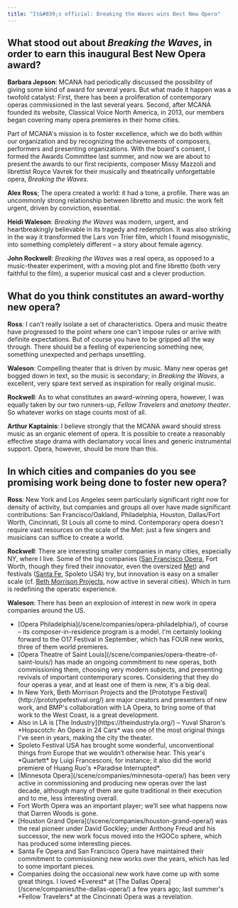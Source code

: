 ```yaml
---
title: "It&#039;s official: Breaking the Waves wins Best New Opera"
---
```


## What stood out about *Breaking the Waves*, in order to earn this inaugural Best New Opera award?

**Barbara Jepson**: MCANA had periodically discussed the possibility of giving some kind of award for several years.  But what made it  happen was a twofold catalyst: First, there has been a proliferation of contemporary operas commissioned in the last several years.  Second, after MCANA founded its website, Classical Voice North America, in 2013, our members began covering many opera premieres in their home cities.
 
Part of MCANA's mission is to foster excellence, which we do both within our organization and by recognizing the achievements of composers, performers and presenting organizations.  With the board's consent, I formed the Awards Committee last summer, and now we are about to present the awards to our first recipients, composer Missy Mazzoli and librettist Royce Vavrek for their musically and theatrically unforgettable opera, *Breaking the Waves*.

**Alex Ross**; The opera created a world: it had a tone, a profile. There was an uncommonly strong relationship between libretto and music: the work felt urgent, driven by conviction, essential.

**Heidi Waleson**: *Breaking the Waves* was modern, urgent, and heartbreakingly believable in its tragedy and redemption.  It was also striking in the way it transformed the Lars von Trier film, which I found misogynistic, into something completely different – a story about female agency.        

**John Rockwell**: *Breaking the Waves* was a real opera, as opposed to a music-theater experiment, with a moving plot and fine libretto (both very faithful to the film), a superior musical cast and a clever production.


## What do you think constitutes an award-worthy new opera?

**Ross**: I can't really isolate a set of characteristics. Opera and music theatre have progressed to the point where one can't impose rules or arrive with definite expectations. But of course you have to be gripped all the way through. There should be a feeling of experiencing something new, something unexpected and perhaps unsettling.

**Waleson**: Compelling theater that is driven by music.  Many new operas get bogged down in text, so the music is secondary; in *Breaking the Waves*, a excellent, very spare text served as inspiration for really original music. 

**Rockwell**: As to what constitutes an award-winning opera, however, I was equally taken by our two runners-up, *Fellow Travelers* and *anatomy theater*. So whatever works on stage counts most of all.

**Arthur Kaptainis**: I believe strongly that the MCANA award should stress music as an organic element of opera. It is possible to create a reasonably effective stage drama with declamatory vocal lines and generic instrumental support. Opera, however, should be more than this.

<figure data-type="image">
<figpcaption></figcaption>
</figure>

## In which cities and companies do you see promising work being done to foster new opera?

**Ross**: New York and Los Angeles seem particularly significant right now for density of activity, but companies and groups all over have made significant contributions: San Francisco/Oakland, Philadelphia, Houston, Dallas/Fort Worth, Cincinnati, St Louis all come to mind. Contemporary opera doesn't require vast resources on the scale of the Met: just a few singers and musicians can suffice to create a world.

**Rockwell**: There are interesting smaller companies in many cities, especially NY, where I live. Some of the big companies ([San Francisco Opera](/scene/companies/san-francisco-opera/), Fort Worth, though they fired their innovator, even the oversized [Met](/scene/companies/the-metropolitan-opera/)) and festivals ([Santa Fe](/scene/companies/the-santa-fe-opera/), Spoleto USA) try, but innovation is easy on a smaller scale (cf. [Beth Morrison Projects](http://www.bethmorrisonprojects.org/), now active in several cities). Which in turn is redefining the operatic experience.

**Waleson**: There has been an explosion of interest in new work in opera companies around the US.  
<ul class="nospace">
<li>[Opera Philadelphia](/scene/companies/opera-philadelphia/), of course – its composer-in-residence program is a model.  I'm certainly looking forward to the O17 Festival in September, which has FOUR new works, three of them world premieres.
<li>[Opera Theatre of Saint Louis](/scene/companies/opera-theatre-of-saint-louis/) has made an ongoing commitment to new operas, both commissioning them, choosing very modern subjects, and presenting revivals of important contemporary scores.  Considering that they do four operas a year, and at least one of them is new, it's a big deal.
<li>In New York, Beth Morrison Projects and the [Prototype Festival](http://prototypefestival.org/) are major creators and presenters of new work, and BMP's collaboration with LA Opera, to bring some of that work to the West Coast, is a great development.
<li>Also in LA is [The Industry](https://theindustryla.org/) – Yuval Sharon's *Hopscotch: An Opera in 24 Cars* was one of the most original things I've seen in years, making the city the theater.
<li>Spoleto Festival USA has brought some wonderful, unconventional things from Europe that we wouldn’t otherwise hear. This year's *Quartett* by Luigi Francesconi, for instance; it also did the world premiere of Huang Ruo's *Paradise Interrupted*.
<li>[Minnesota Opera](/scene/companies/minnesota-opera/) has been very active in commissioning and producing new operas over the last decade, although many of them are quite traditional in their execution and to me, less interesting overall.
<li>Fort Worth Opera was an important player; we’ll see what happens now that Darren Woods is gone.
<li>[Houston Grand Opera](/scene/companies/houston-grand-opera/) was the real pioneer under David Gockley; under Anthony Freud and his successor, the new work focus moved into the HGOCo sphere, which has produced some interesting pieces.
<li>Santa Fe Opera and San Francisco Opera have maintained their commitment to commissioning new works over the years, which has led to some important pieces. 
<li>Companies doing the occasional new work have come up with some great things. I loved *Everest* at [The Dallas Opera](/scene/companies/the-dallas-opera/) a few years ago; last summer's *Fellow Travelers* at the Cincinnati Opera was a revelation.
</ul>





